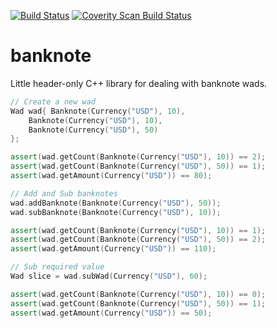 [![Build Status](https://travis-ci.org/vladimirgamalian/banknote.svg?branch=master)](https://travis-ci.org/vladimirgamalian/banknote)
[![Coverity Scan Build Status](https://scan.coverity.com/projects/9695/badge.svg)](https://scan.coverity.com/projects/9695)

# banknote

Little header-only C++ library for dealing with banknote wads.

```c++
// Create a new wad
Wad wad{ Banknote(Currency("USD"), 10),
	Banknote(Currency("USD"), 10),
	Banknote(Currency("USD"), 50)
};

assert(wad.getCount(Banknote(Currency("USD"), 10)) == 2);
assert(wad.getCount(Banknote(Currency("USD"), 50)) == 1);
assert(wad.getAmount(Currency("USD")) == 80);

// Add and Sub banknotes
wad.addBanknote(Banknote(Currency("USD"), 50));
wad.subBanknote(Banknote(Currency("USD"), 10));

assert(wad.getCount(Banknote(Currency("USD"), 10)) == 1);
assert(wad.getCount(Banknote(Currency("USD"), 50)) == 2);
assert(wad.getAmount(Currency("USD")) == 110);

// Sub required value
Wad slice = wad.subWad(Currency("USD"), 60);

assert(wad.getCount(Banknote(Currency("USD"), 10)) == 0);
assert(wad.getCount(Banknote(Currency("USD"), 50)) == 1);
assert(wad.getAmount(Currency("USD")) == 50);

```
